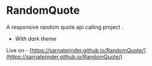 # RandomQuote
A responsive random quote api calling project .

- *With dark theme*
 
 Live on  - [https://sarnatejinder.github.io/RandomQuote/](https://sarnatejinder.github.io/RandomQuote/)
